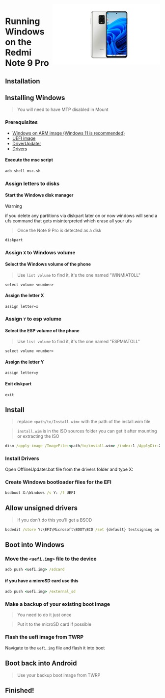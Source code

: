   <img align="right" src="https://github.com/Rubanoxd/Port-Windows-11-redmi-note-9_pro/blob/main/Miatoll.png" width="350" alt="Windows 11 Running On A Redmi Note 9 Pro">


# Running Windows on the Redmi Note 9 Pro

## Installation

## Installing Windows
> You will need to have MTP disabled in Mount

### Prerequisites

- [Windows on ARM image (Windows 11 is recommended)](https://uup.ee/)
- [UEFI image](https://github.com/Rubanoxd/Port-Windows-11-redmi-note-9_pro/releases/tag/UefiV3)
- [DriverUpdater](https://github.com/WOA-Project/DriverUpdater/releases/latest)
- [Drivers](https://github.com/N1kroks/7xx-Drivers/releases/tag/Miatoll-Drivers-V1.0.9)

#### Execute the msc script

```cmd
adb shell msc.sh
```

### Assign letters to disks
  

#### Start the Windows disk manager
> [!Warning]
> if you delete any partitions via diskpart later on or now windows will send a ufs command that gets misinterpreted which erase all your ufs

> Once the Note 9 Pro is detected as a disk

```cmd
diskpart
```


### Assign `X` to Windows volume

#### Select the Windows volume of the phone
> Use `list volume` to find it, it's the one named "WINMIATOLL"

```diskpart
select volume <number>
```

#### Assign the letter X
```diskpart
assign letter=x
```

### Assign `Y` to esp volume

#### Select the ESP volume of the phone
> Use `list volume` to find it, it's the one named "ESPMIATOLL"

```diskpart
select volume <number>
```

#### Assign the letter Y

```diskpart
assign letter=y
```

#### Exit diskpart
```diskpart
exit
```

## Install

> replace `<path/to/Install.wim>` with the path of the install.wim file

> `install.wim` is in the ISO sources folder
> you can get it after mounting or extracting the ISO

```cmd
dism /apply-image /ImageFile:<path/to/install.wim> /index:1 /ApplyDir:X:\
```

### Install Drivers

Open OfflineUpdater.bat file from the drivers folder and type X:

### Create Windows bootloader files for the EFI

```cmd
bcdboot X:\Windows /s Y: /f UEFI
```

## Allow unsigned drivers

> If you don't do this you'll get a BSOD

```cmd
bcdedit /store Y:\EFI\Microsoft\BOOT\BCD /set {default} testsigning on
```

## Boot into Windows

### Move the `<uefi.img>` file to the device

```cmd
adb push <uefi.img> /sdcard
```

#### if you have a microSD card use this

```cmd
adb push <uefi.img> /external_sd
```


### Make a backup of your existing boot image
> You need to do it just once

> Put it to the microSD card if possible


### Flash the uefi image from TWRP
Navigate to the `uefi.img` file and flash it into boot

## Boot back into Android
> Use your backup boot image from TWRP

## Finished!

